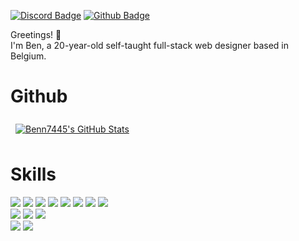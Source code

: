 [![Discord Badge](https://img.shields.io/badge/Discord-bennisthemenace1-informational?style=flat&logo=discord&logoColor=white&color=7289da)](https://discordapp.com/users/762283491127590943)
[![Github Badge](https://img.shields.io/badge/Github-Benn7445-informational?style=flat&logo=github&logoColor=white&color=333)](https://github.com/Benn7445)

Greetings! 👋
<br />
I'm Ben, a 20-year-old self-taught full-stack web designer based in Belgium.

# Github
<a href="https://github.com/Benn7445">
  <img align="center" style="margin:0.5rem" src="https://github-readme-stats.vercel.app/api?username=Benn7445&show_icons=true&line_height=27&count_private=true&title_color=ffffff&text_color=c9cacc&icon_color=4AB097&bg_color=1A2B34" alt="Benn7445's GitHub Stats" />
</a>

# Skills
![](https://img.shields.io/badge/Code-NextJS-informational?style=flat&logo=react&logoColor=white&color=1A2B34)
![](https://img.shields.io/badge/Code-ReactJS-informational?style=flat&logo=react&logoColor=white&color=1A2B34)
![](https://img.shields.io/badge/Code-Java-informational?style=flat&logo=codepen&logoColor=white&color=1A2B34)
![](https://img.shields.io/badge/Code-JavaScript-informational?style=flat&logo=javascript&logoColor=white&color=1A2B34)
![](https://img.shields.io/badge/Code-TypeScript-informational?style=flat&logo=typescript&logoColor=white&color=1A2B34)
![](https://img.shields.io/badge/Code-HTML-informational?style=flat&logo=html5&logoColor=white&color=1A2B34)
![](https://img.shields.io/badge/Code-Python-informational?style=flat&logo=python&logoColor=white&color=1A2B34)
![](https://img.shields.io/badge/Code-PHP-informational?style=flat&logo=php&logoColor=white&color=1A2B34)
<br />
![](https://img.shields.io/badge/Framework-Framework-informational?style=flat&logo=mysql&logoColor=white&color=1A2B34)
![](https://img.shields.io/badge/Framework-MongoDB-informational?style=flat&logo=mongodb&logoColor=white&color=1A2B34)
![](https://img.shields.io/badge/Framework-Git-informational?style=flat&logo=git&logoColor=white&color=1A2B34)
<br />
![](https://img.shields.io/badge/Style-CSS-informational?style=flat&logo=css3&logoColor=white&color=1A2B34)
![](https://img.shields.io/badge/Style-Tailwind-informational?style=flat&logo=Tailwind-CSS&logoColor=white&color=1A2B34)

